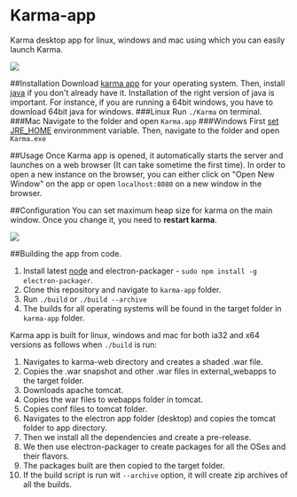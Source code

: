 Karma-app
=========
Karma desktop app for linux, windows and mac using which you can easily launch Karma.

![](http://i.imgur.com/LtQcfmi.png)

##Installation
Download [karma app](https://github.com/alseambusher/Web-Karma/releases) for your operating system. Then, install [java](https://www.java.com/en/download/help/download_options.xml) if you don't already have it. Installation of the right version of java is important. For instance, if you are running a 64bit windows, you have to download 64bit java for windows.
###Linux
Run `./Karma` on terminal.
###Mac
Navigate to the folder and open `Karma.app`
###Windows
First [set JRE_HOME](https://confluence.atlassian.com/doc/setting-the-java_home-variable-in-windows-8895.html) environmment variable. Then, navigate to the folder and open `Karma.exe`

##Usage
Once Karma app is opened, it automatically starts the server and launches on a web browser (It can take sometime the first time). In order to open a new instance on the browser, you can either click on "Open New Window" on the app or open `localhost:8080` on a new window in the browser.

##Configuration
You can set maximum heap size for karma on the main window. Once you change it, you need to __restart karma__.

![](http://i.imgur.com/zMUotto.png)


##Building the app from code.

1. Install latest [node](https://nodejs.org/en/) and electron-packager - `sudo npm install -g electron-packager`.
2. Clone this repository and navigate to `karma-app` folder.
3. Run `./build` or `./build --archive`
4. The builds for all operating systems will be found in the target folder in `karma-app` folder.

Karma app is built for linux, windows and mac for both ia32 and x64 versions as follows when `./build` is run:

1. Navigates to karma-web directory and creates a shaded .war file.
2. Copies the .war snapshot and other .war files in external_webapps to the target folder.
3. Downloads apache tomcat.
4. Copies the war files to webapps folder in tomcat.
5. Copies conf files to tomcat folder.
6. Navigates to the electron app folder (desktop) and copies the tomcat folder to app directory.
7. Then we install all the dependencies and create a pre-release.
8. We then use electron-packager to create packages for all the OSes and their flavors.
9. The packages built are then copied to the target folder.
10. If the build script is run wit `--archive` option, it will create zip archives of all the builds.
